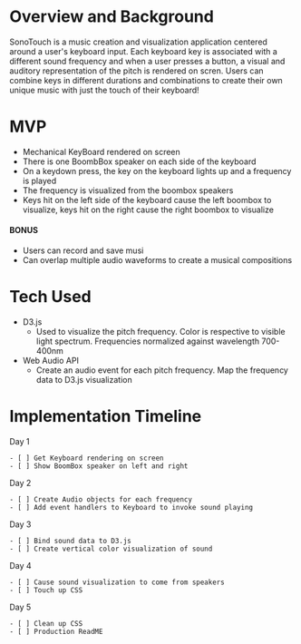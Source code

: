 # Overview and Background

  SonoTouch is a music creation and visualization application centered around a user's keyboard input. Each keyboard key is associated with a different sound frequency and when a user presses a button, a visual and auditory representation of the pitch is rendered on scren. Users can combine keys in different durations and combinations to create their own unique music with just the touch of their keyboard! 

# MVP

  - Mechanical KeyBoard rendered on screen
  - There is one BoombBox speaker on each side of the keyboard
  - On a keydown press, the key on the keyboard lights up and a frequency is played
  - The frequency is visualized from the boombox speakers
  - Keys hit on the left side of the keyboard cause the left boombox to visualize, keys hit on the right cause the right boombox to visualize

 #### BONUS

  - Users can record and save musi 
  - Can overlap multiple audio waveforms to create a musical compositions

# Tech Used

  - D3.js
    - Used to visualize the pitch frequency. Color is respective to visible light spectrum. Frequencies normalized against wavelength 700-400nm
  - Web Audio API
    - Create an audio event for each pitch frequency. Map the frequency data to D3.js visualization

# Implementation Timeline

  Day 1
    
    
    - [ ] Get Keyboard rendering on screen
    - [ ] Show BoomBox speaker on left and right

  Day 2

    - [ ] Create Audio objects for each frequency
    - [ ] Add event handlers to Keyboard to invoke sound playing

  Day 3

    - [ ] Bind sound data to D3.js 
    - [ ] Create vertical color visualization of sound

  Day 4

    - [ ] Cause sound visualization to come from speakers
    - [ ] Touch up CSS

  Day 5

    - [ ] Clean up CSS
    - [ ] Production ReadME

